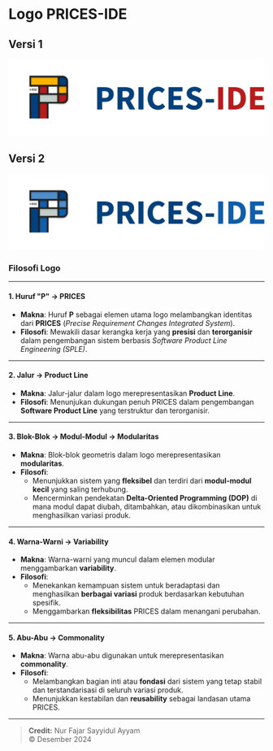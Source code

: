 # **Logo PRICES-IDE**

## **Versi 1**
![Logo PRICES-IDE v1](Logo%20PRICES%20v1.png)

## **Versi 2**
![Logo PRICES-IDE v2](Logo%20PRICES%20v2.png)


### **Filosofi Logo**
---
#### **1. Huruf "P" → PRICES**  
- **Makna**: Huruf **P** sebagai elemen utama logo melambangkan identitas dari **PRICES** (*Precise Requirement Changes Integrated System*).  
- **Filosofi**: Mewakili dasar kerangka kerja yang **presisi** dan **terorganisir** dalam pengembangan sistem berbasis *Software Product Line Engineering (SPLE)*.

---

#### **2. Jalur → Product Line**  
- **Makna**: Jalur-jalur dalam logo merepresentasikan **Product Line**.  
- **Filosofi**: Menunjukan dukungan penuh PRICES dalam pengembangan **Software Product Line** yang terstruktur dan terorganisir.

---

#### **3. Blok-Blok → Modul-Modul → Modularitas**  
- **Makna**: Blok-blok geometris dalam logo merepresentasikan **modularitas**.  
- **Filosofi**:  
  - Menunjukkan sistem yang **fleksibel** dan terdiri dari **modul-modul kecil** yang saling terhubung.  
  - Mencerminkan pendekatan **Delta-Oriented Programming (DOP)** di mana modul dapat diubah, ditambahkan, atau dikombinasikan untuk menghasilkan variasi produk.

---

#### **4. Warna-Warni → Variability**  
- **Makna**: Warna-warni yang muncul dalam elemen modular menggambarkan **variability**.  
- **Filosofi**:  
  - Menekankan kemampuan sistem untuk beradaptasi dan menghasilkan **berbagai variasi** produk berdasarkan kebutuhan spesifik.  
  - Menggambarkan **fleksibilitas** PRICES dalam menangani perubahan.

---

#### **5. Abu-Abu → Commonality**  
- **Makna**: Warna abu-abu digunakan untuk merepresentasikan **commonality**.  
- **Filosofi**:  
  - Melambangkan bagian inti atau **fondasi** dari sistem yang tetap stabil dan terstandarisasi di seluruh variasi produk.  
  - Menunjukkan kestabilan dan **reusability** sebagai landasan utama PRICES.

---
> **Credit:** Nur Fajar Sayyidul Ayyam  
> © Desember 2024